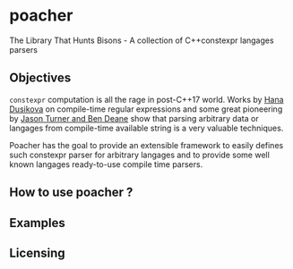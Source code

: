 # poacher
The Library That Hunts Bisons - A collection of C++constexpr langages parsers

## Objectives
`constexpr` computation is all the rage in post-C++17 world. Works by  [Hana Dusikova](https://github.com/hanickadot) on compile-time regular
expressions and some great pioneering by [Jason Turner and Ben Deane](https://github.com/lefticus/constexpr_all_the_things/tree/master/src/include) show that parsing arbitrary data or langages from
compile-time available string is a very valuable techniques.

Poacher has the goal to provide an extensible framework to easily defines such constexpr parser for arbitrary langages and
to provide some well known langages ready-to-use compile time parsers.

## How to use poacher ?

## Examples

## Licensing
